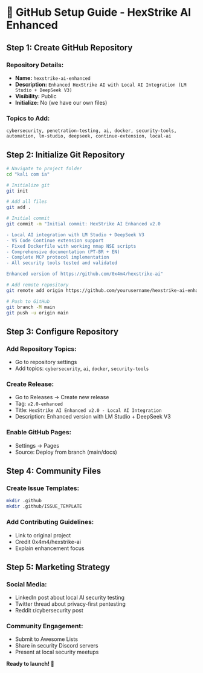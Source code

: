 # 🚀 GitHub Setup Guide - HexStrike AI Enhanced

## **Step 1: Create GitHub Repository**

### **Repository Details:**
- **Name:** `hexstrike-ai-enhanced`
- **Description:** `Enhanced HexStrike AI with Local AI Integration (LM Studio + DeepSeek V3)`
- **Visibility:** Public
- **Initialize:** No (we have our own files)

### **Topics to Add:**
```
cybersecurity, penetration-testing, ai, docker, security-tools, 
automation, lm-studio, deepseek, continue-extension, local-ai
```

## **Step 2: Initialize Git Repository**

```bash
# Navigate to project folder
cd "kali com ia"

# Initialize git
git init

# Add all files
git add .

# Initial commit
git commit -m "Initial commit: HexStrike AI Enhanced v2.0

- Local AI integration with LM Studio + DeepSeek V3
- VS Code Continue extension support
- Fixed Dockerfile with working nmap NSE scripts
- Comprehensive documentation (PT-BR + EN)
- Complete MCP protocol implementation
- All security tools tested and validated

Enhanced version of https://github.com/0x4m4/hexstrike-ai"

# Add remote repository
git remote add origin https://github.com/yourusername/hexstrike-ai-enhanced.git

# Push to GitHub
git branch -M main
git push -u origin main
```

## **Step 3: Configure Repository**

### **Add Repository Topics:**
- Go to repository settings
- Add topics: `cybersecurity`, `ai`, `docker`, `security-tools`

### **Create Release:**
- Go to Releases → Create new release
- Tag: `v2.0-enhanced`
- Title: `HexStrike AI Enhanced v2.0 - Local AI Integration`
- Description: Enhanced version with LM Studio + DeepSeek V3

### **Enable GitHub Pages:**
- Settings → Pages
- Source: Deploy from branch (main/docs)

## **Step 4: Community Files**

### **Create Issue Templates:**
```bash
mkdir .github
mkdir .github/ISSUE_TEMPLATE
```

### **Add Contributing Guidelines:**
- Link to original project
- Credit 0x4m4/hexstrike-ai
- Explain enhancement focus

## **Step 5: Marketing Strategy**

### **Social Media:**
- LinkedIn post about local AI security testing
- Twitter thread about privacy-first pentesting
- Reddit r/cybersecurity post

### **Community Engagement:**
- Submit to Awesome Lists
- Share in security Discord servers
- Present at local security meetups

**Ready to launch! 🎉**
